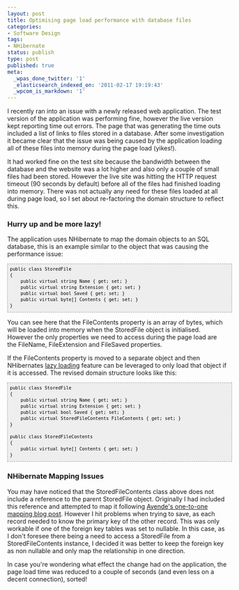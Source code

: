```yaml
---
layout: post
title: Optimising page load performance with database files
categories:
- Software Design
tags:
- NHibernate
status: publish
type: post
published: true
meta:
  _wpas_done_twitter: '1'
  _elasticsearch_indexed_on: '2011-02-17 19:19:43'
  _wpcom_is_markdown: '1'
---
```

I recently ran into an issue with a newly released web application. The test version of the application was performing fine, however the live version kept reporting  time out  errors.
The page that was generating the time outs included a list of links to files stored in a database. After some investigation it became clear that the issue was being caused by the application loading all of these files into memory during the page load (yikes!).

It had worked fine on the test site because the bandwidth between the database and the website was a lot higher and also only a couple of small files had been stored. However the live site was hitting the HTTP request timeout (90 seconds by default) before all of the files had finished loading into memory. There was not actually any need for these files loaded at all during page load, so I set about re-factoring the domain structure to reflect this.

<h3>Hurry up and be more lazy!</h3>

The application uses NHibernate to map the domain objects to an SQL database, this is an example similar to the object that was causing the performance issue:

<pre style="background-color:#eeeeee;border:1px dashed #999999;color:black;font-family:andale mono, lucida console, monaco, fixed, monospace;font-size:12px;height:100px;line-height:14px;overflow:auto;width:100%;padding:5px;"><code>public class StoredFile
{
    public virtual string Name { get; set; }
    public virtual string Extension { get; set; }
    public virtual bool Saved { get; set; }
    public virtual byte[] Contents { get; set; }
}
</code></pre>

You can see here that the FileContents property is an array of bytes, which will be loaded into memory when the StoredFile object is initialised. However the only properties we need to access during the page load are the FileName, FileExtension and FileSaved properties.

If the FileContents property is moved to a separate object and then NHibernates <a href="http://martinfowler.com/eaaCatalog/lazyLoad.html">lazy loading</a> feature can be leveraged to only load that object if it is accessed. The revised domain structure looks like this:

<pre style="background-color:#eeeeee;border:1px dashed #999999;color:black;font-family:andale mono, lucida console, monaco, fixed, monospace;font-size:12px;height:170px;line-height:14px;overflow:auto;width:100%;padding:5px;"><code>public class StoredFile
{
    public virtual string Name { get; set; }
    public virtual string Extension { get; set; }
    public virtual bool Saved { get; set; }
    public virtual StoredFileContents FileContents { get; set; }
}

public class StoredFileContents
{
    public virtual byte[] Contents { get; set; }
}
</code></pre>

<h3>NHibernate Mapping Issues</h3>

You may have noticed that the StoredFileContents class above does not include a reference to the parent StoredFile object. Originally I had included this reference and attempted to map it following <a href="http://ayende.com/Blog/archive/2009/04/19/nhibernate-mapping-ltone-to-onegt.aspx">Ayende's one-to-one mapping blog post</a>. However I hit problems when trying to save, as each record needed to know the primary key of the other record. This was only workable if one of the foreign key tables was set to nullable. In this case, as I don't  foresee  there being a need to access a StoredFile from a StoredFileContents instance, I decided it was better to keep the foreign key as non nullable and only map the relationship in one direction.

In case you're wondering what effect the change had on the application, the  page load time was reduced to a couple of seconds (and even less on a decent connection), sorted!
